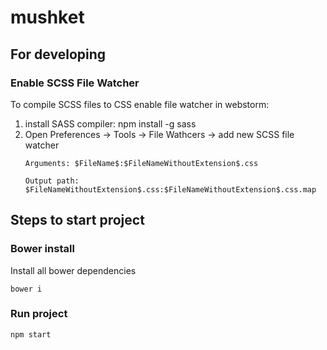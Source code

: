# mushket

## For developing

### Enable SCSS File Watcher
To compile SCSS files to CSS enable file watcher in webstorm:
1) install SASS compiler: npm install -g sass
2) Open Preferences -> Tools -> File Wathcers -> add new SCSS file watcher
   ```
   Arguments: $FileName$:$FileNameWithoutExtension$.css
   ```
   ```
   Output path: $FileNameWithoutExtension$.css:$FileNameWithoutExtension$.css.map
   ```
   

## Steps to start project

### Bower install
Install all bower dependencies 
```
bower i
```

### Run project
```
npm start
```
